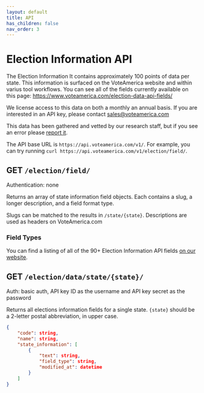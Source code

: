 ```yaml
---
layout: default
title: API
has_children: false
nav_order: 3
---
```


# Election Information API

The Election Information It contains approximately 100 points of data per state.  This information is surfaced on the VoteAmerica website and within varius tool workflows. You can see all of the fields currently available on this page: https://www.voteamerica.com/election-data-api-fields/

We license access to this data on both a monthly an annual basis. If you are interested in an API key, please contact [sales@voteamerica.com](mailto:sales@voteamerica.com)

This data has been gathered and vetted by our research staff, but if you see an error please [report it](https://www.voteamerica.com/report-incorrect-info/).

The API base URL is `https://api.voteamerica.com/v1/`. For example, you can try running `curl https://api.voteamerica.com/v1/election/field/`.


## GET `/election/field/`

Authentication: none

Returns an array of state information field objects. Each contains a slug, a longer description, and a field format type.

Slugs can be matched to the results in `/state/{state}`. Descriptions are used as headers on VoteAmerica.com

### Field Types

You can find a listing of all of the 90+ Election Information API fields [on our website](https://www.voteamerica.com/election-data-api-fields/).

## GET `/election/data/state/{state}/`

Auth: basic auth, API key ID as the username and API key secret as the password

Returns all elections information fields for a single state. `{state}` should be a 2-letter postal abbreviation, in upper case.

```json
{
    "code": string,
    "name": string,
    "state_information": [
        {
            "text": string,
            "field_type": string,
            "modified_at": datetime
        }
    ]
}
```
